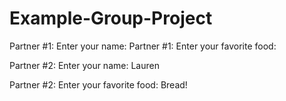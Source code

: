 # Example-Group-Project

Partner #1: Enter your name:
Partner #1: Enter your favorite food:

Partner #2: Enter your name: Lauren 

Partner #2: Enter your favorite food: Bread! 
